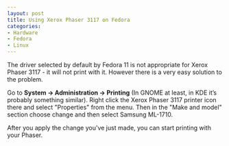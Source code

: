 ```yaml
---
layout: post
title: Using Xerox Phaser 3117 on Fedora
categories:
- Hardware
- Fedora
- Linux
---
```


The driver selected by default by Fedora 11 is not appropriate for
Xerox Phaser 3117 - it will not print with it. However there is a very
easy solution to the problem.

Go to **System -> Administration -> Printing** (In GNOME at least, in KDE
it’s probably something similar). Right click the Xerox Phaser 3117
printer icon there and select "Properties" from the menu. Then in the
"Make and model" section choose change and then select Samsung
ML-1710.

After you apply the change you've just made, you can start printing
with your Phaser.
